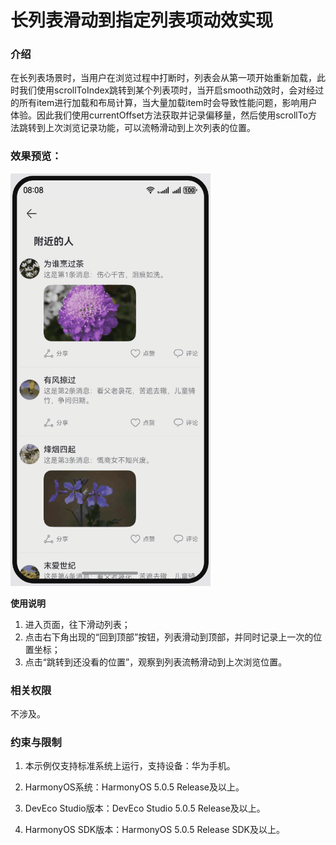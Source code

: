 # 长列表滑动到指定列表项动效实现

### 介绍
在长列表场景时，当用户在浏览过程中打断时，列表会从第一项开始重新加载，此时我们使用scrollToIndex跳转到某个列表项时，当开启smooth动效时，会对经过的所有item进行加载和布局计算，当大量加载item时会导致性能问题，影响用户体验。因此我们使用currentOffset方法获取并记录偏移量，然后使用scrollTo方法跳转到上次浏览记录功能，可以流畅滑动到上次列表的位置。

### 效果预览：

![](../../../../../../screenshots/device/ListSlideToHistory.gif)

**使用说明**

1. 进入页面，往下滑动列表；
2. 点击右下角出现的“回到顶部”按钮，列表滑动到顶部，并同时记录上一次的位置坐标；
3. 点击“跳转到还没看的位置”，观察到列表流畅滑动到上次浏览位置。

### 相关权限

不涉及。

### 约束与限制

1. 本示例仅支持标准系统上运行，支持设备：华为手机。

2. HarmonyOS系统：HarmonyOS 5.0.5 Release及以上。

3. DevEco Studio版本：DevEco Studio 5.0.5 Release及以上。

4. HarmonyOS SDK版本：HarmonyOS 5.0.5 Release SDK及以上。